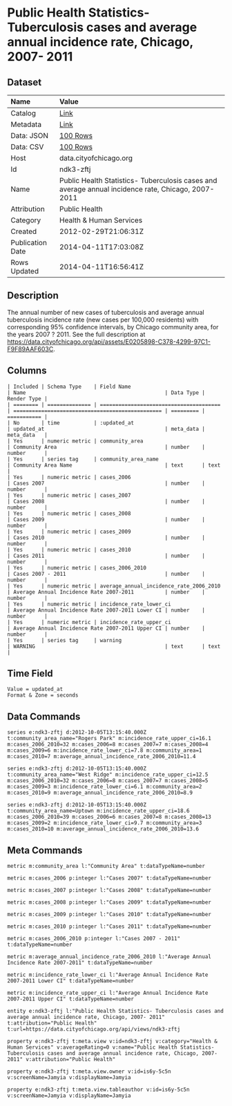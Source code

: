 # Public Health Statistics- Tuberculosis cases and average annual incidence rate, Chicago, 2007- 2011

## Dataset

| Name | Value |
| :--- | :---- |
| Catalog | [Link](https://catalog.data.gov/dataset/public-health-statistics-tuberculosis-cases-and-average-annual-incidence-rate-chicago-2007-4fe37) |
| Metadata | [Link](https://data.cityofchicago.org/api/views/ndk3-zftj) |
| Data: JSON | [100 Rows](https://data.cityofchicago.org/api/views/ndk3-zftj/rows.json?max_rows=100) |
| Data: CSV | [100 Rows](https://data.cityofchicago.org/api/views/ndk3-zftj/rows.csv?max_rows=100) |
| Host | data.cityofchicago.org |
| Id | ndk3-zftj |
| Name | Public Health Statistics- Tuberculosis cases and average annual incidence rate, Chicago, 2007- 2011 |
| Attribution | Public Health |
| Category | Health & Human Services |
| Created | 2012-02-29T21:06:31Z |
| Publication Date | 2014-04-11T17:03:08Z |
| Rows Updated | 2014-04-11T16:56:41Z |

## Description

The annual number of new cases of tuberculosis and average annual tuberculosis incidence rate (new cases per 100,000 residents) with corresponding 95% confidence intervals, by Chicago community area, for the years 2007 ? 2011.  See the full description at https://data.cityofchicago.org/api/assets/E0205898-C378-4299-97C1-F9F89AAF603C.

## Columns

```ls
| Included | Schema Type    | Field Name                              | Name                                             | Data Type | Render Type |
| ======== | ============== | ======================================= | ================================================ | ========= | =========== |
| No       | time           | :updated_at                             | updated_at                                       | meta_data | meta_data   |
| Yes      | numeric metric | community_area                          | Community Area                                   | number    | number      |
| Yes      | series tag     | community_area_name                     | Community Area Name                              | text      | text        |
| Yes      | numeric metric | cases_2006                              | Cases 2007                                       | number    | number      |
| Yes      | numeric metric | cases_2007                              | Cases 2008                                       | number    | number      |
| Yes      | numeric metric | cases_2008                              | Cases 2009                                       | number    | number      |
| Yes      | numeric metric | cases_2009                              | Cases 2010                                       | number    | number      |
| Yes      | numeric metric | cases_2010                              | Cases 2011                                       | number    | number      |
| Yes      | numeric metric | cases_2006_2010                         | Cases 2007 - 2011                                | number    | number      |
| Yes      | numeric metric | average_annual_incidence_rate_2006_2010 | Average Annual Incidence Rate 2007-2011          | number    | number      |
| Yes      | numeric metric | incidence_rate_lower_ci                 | Average Annual Incidence Rate 2007-2011 Lower CI | number    | number      |
| Yes      | numeric metric | incidence_rate_upper_ci                 | Average Annual Incidence Rate 2007-2011 Upper CI | number    | number      |
| Yes      | series tag     | warning                                 | WARNING                                          | text      | text        |
```

## Time Field

```ls
Value = updated_at
Format & Zone = seconds
```

## Data Commands

```ls
series e:ndk3-zftj d:2012-10-05T13:15:40.000Z t:community_area_name="Rogers Park" m:incidence_rate_upper_ci=16.1 m:cases_2006_2010=32 m:cases_2006=8 m:cases_2007=7 m:cases_2008=4 m:cases_2009=6 m:incidence_rate_lower_ci=7.8 m:community_area=1 m:cases_2010=7 m:average_annual_incidence_rate_2006_2010=11.4

series e:ndk3-zftj d:2012-10-05T13:15:40.000Z t:community_area_name="West Ridge" m:incidence_rate_upper_ci=12.5 m:cases_2006_2010=32 m:cases_2006=8 m:cases_2007=7 m:cases_2008=5 m:cases_2009=3 m:incidence_rate_lower_ci=6.1 m:community_area=2 m:cases_2010=9 m:average_annual_incidence_rate_2006_2010=8.9

series e:ndk3-zftj d:2012-10-05T13:15:40.000Z t:community_area_name=Uptown m:incidence_rate_upper_ci=18.6 m:cases_2006_2010=39 m:cases_2006=6 m:cases_2007=8 m:cases_2008=13 m:cases_2009=2 m:incidence_rate_lower_ci=9.7 m:community_area=3 m:cases_2010=10 m:average_annual_incidence_rate_2006_2010=13.6
```

## Meta Commands

```ls
metric m:community_area l:"Community Area" t:dataTypeName=number

metric m:cases_2006 p:integer l:"Cases 2007" t:dataTypeName=number

metric m:cases_2007 p:integer l:"Cases 2008" t:dataTypeName=number

metric m:cases_2008 p:integer l:"Cases 2009" t:dataTypeName=number

metric m:cases_2009 p:integer l:"Cases 2010" t:dataTypeName=number

metric m:cases_2010 p:integer l:"Cases 2011" t:dataTypeName=number

metric m:cases_2006_2010 p:integer l:"Cases 2007 - 2011" t:dataTypeName=number

metric m:average_annual_incidence_rate_2006_2010 l:"Average Annual Incidence Rate 2007-2011" t:dataTypeName=number

metric m:incidence_rate_lower_ci l:"Average Annual Incidence Rate 2007-2011 Lower CI" t:dataTypeName=number

metric m:incidence_rate_upper_ci l:"Average Annual Incidence Rate 2007-2011 Upper CI" t:dataTypeName=number

entity e:ndk3-zftj l:"Public Health Statistics- Tuberculosis cases and average annual incidence rate, Chicago, 2007- 2011" t:attribution="Public Health" t:url=https://data.cityofchicago.org/api/views/ndk3-zftj

property e:ndk3-zftj t:meta.view v:id=ndk3-zftj v:category="Health & Human Services" v:averageRating=0 v:name="Public Health Statistics- Tuberculosis cases and average annual incidence rate, Chicago, 2007- 2011" v:attribution="Public Health"

property e:ndk3-zftj t:meta.view.owner v:id=is6y-5c5n v:screenName=Jamyia v:displayName=Jamyia

property e:ndk3-zftj t:meta.view.tableauthor v:id=is6y-5c5n v:screenName=Jamyia v:displayName=Jamyia
```
